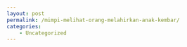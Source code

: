 ```yaml
---
layout: post
permalink: /mimpi-melihat-orang-melahirkan-anak-kembar/
categories:
    - Uncategorized
---
```


